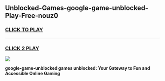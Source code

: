 
## Unblocked-Games-google-game-unblocked-Play-Free-nouz0
<h3>
<a href="https://premium76.site?title=google-game-unblocked&ref=18A1">CLICK TO PLAY</a></h3>
<hr>

<h3>
<a href="https://premium76.site?title=google-game-unblocked&ref=18A1">CLICK 2 PLAY</a>
  
</h3>

<a href="https://premium76.site?title=google-game-unblocked&ref=18A1"><img src="https://clearcache.store/games.png"></a>


**google-game-unblocked games unblocked: Your Gateway to Fun and Accessible Online Gaming**
